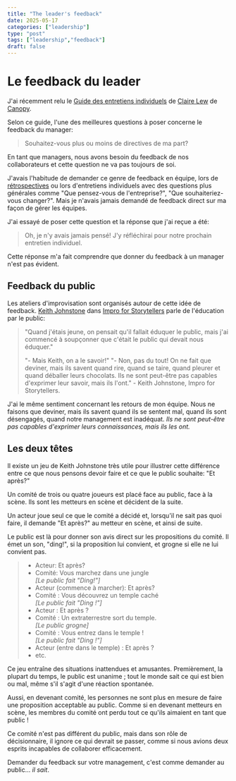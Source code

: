 ```yaml
---
title: "The leader's feedback"
date: 2025-05-17
categories: ["leadership"]
type: "post"
tags: ["leadership","feedback"]
draft: false
---
```



# Le feedback du leader

J'ai récemment relu le [Guide des entretiens individuels](https://canopy.is/blog/2018/08/08/announcing-a-guide-to-one-on-one-meetings-for-managers-and-employees/) de [Claire Lew](https://blog.knowyourcompany.com/@clairejlew) de [Canopy](https://canopy.is/).

Selon ce guide, l'une des meilleures questions à poser concerne le feedback du manager:

> Souhaitez-vous plus ou moins de directives de ma part?

En tant que managers, nous avons besoin du feedback de nos collaborateurs et cette question ne va pas toujours de soi.

J'avais l'habitude de demander ce genre de feedback en équipe, lors de [rétrospectives](https://www.scrum.org/resources/what-is-a-sprint-retrospective) ou lors d'entretiens individuels avec des questions plus générales comme "Que pensez-vous de l'entreprise?", "Que souhaiteriez-vous changer?". Mais je n'avais jamais demandé de feedback direct sur ma façon de gérer les équipes.

J'ai essayé de poser cette question et la réponse que j'ai reçue a été:

> Oh, je n'y avais jamais pensé! J'y réfléchirai pour notre prochain entretien individuel.

Cette réponse m'a fait comprendre que donner du feedback à un manager n'est pas évident.

## Feedback du public

Les ateliers d'improvisation sont organisés autour de cette idée de feedback. [Keith Johnstone](https://www.keithjohnstone.com/) dans [Impro for Storytellers](https://www.amazon.com/Impro-Storytellers-Keith-Johnstone/dp/0878301054/ref=sr_1_1?ie=UTF8&qid=1534784422&sr=8-1&keywords=impro+for+storytellers) parle de l'éducation par le public:

> "Quand j'étais jeune, on pensait qu'il fallait éduquer le public, mais j'ai commencé à soupçonner que c'était le public qui devait nous éduquer."
>
> "- Mais Keith, on a le savoir!"
> "- Non, pas du tout! On ne fait que deviner, mais ils savent quand rire, quand se taire, quand pleurer et quand déballer leurs chocolats. Ils ne sont peut-être pas capables d'exprimer leur savoir, mais ils l'ont." -  Keith Johnstone, Impro for Storytellers.

J'ai le même sentiment concernant les retours de mon équipe. Nous ne faisons que deviner, mais ils savent quand ils se sentent mal, quand ils sont désengagés, quand notre management est inadéquat. _Ils ne sont peut-être pas capables d'exprimer leurs connaissances, mais ils les ont._

## Les deux têtes

Il existe un jeu de Keith Johnstone très utile pour illustrer cette différence entre ce que nous pensons devoir faire et ce que le public souhaite: "Et après?"

Un comité de trois ou quatre joueurs est placé face au public, face à la scène. Ils sont les metteurs en scène et décident de la suite.

Un acteur joue seul ce que le comité a décidé et, lorsqu'il ne sait pas quoi faire, il demande "Et après?" au metteur en scène, et ainsi de suite.

Le public est là pour donner son avis direct sur les propositions du comité. Il émet un son, "ding!", si la proposition lui convient, et grogne si elle ne lui convient pas.

> - Acteur: Et après?
> - Comité: Vous marchez dans une jungle
> <br/>_[Le public fait "Ding!"]_
> - Acteur (commence à marcher): Et après? 
> - Comité : Vous découvrez un temple caché
> <br/>_[Le public fait "Ding !"]_
> - Acteur : Et après ?
> - Comité : Un extraterrestre sort du temple.
> <br/>_[Le public grogne]_
> - Comité : Vous entrez dans le temple !
> <br/>_[Le public fait "Ding !"]_
> - Acteur (entre dans le temple) : Et après ?
> - etc.

Ce jeu entraîne des situations inattendues et amusantes. Premièrement, la plupart du temps, le public est unanime ; tout le monde sait ce qui est bien ou mal, même s'il s'agit d'une réaction spontanée.

Aussi, en devenant comité, les personnes ne sont plus en mesure de faire une proposition acceptable au public. Comme si en devenant metteurs en scène, les membres du comité ont perdu tout ce qu'ils aimaient en tant que public !

Ce comité n'est pas différent du public, mais dans son rôle de décisionnaire, il ignore ce qui devrait se passer, comme si nous avions deux esprits incapables de collaborer efficacement.

Demander du feedback sur votre management, c'est comme demander au public… _il sait_.



